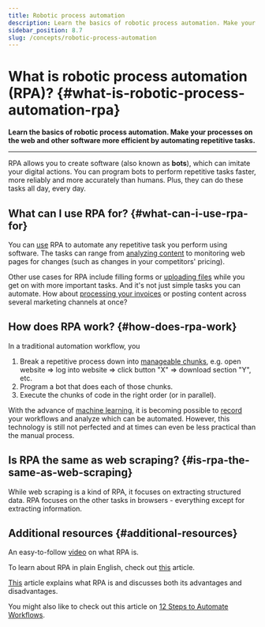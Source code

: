 ```yaml
---
title: Robotic process automation
description: Learn the basics of robotic process automation. Make your processes on the web and other software more efficient by automating repetitive tasks.
sidebar_position: 8.7
slug: /concepts/robotic-process-automation
---
```


# What is robotic process automation (RPA)? {#what-is-robotic-process-automation-rpa}

**Learn the basics of robotic process automation. Make your processes on the web and other software more efficient by automating repetitive tasks.**

---

RPA allows you to create software (also known as **bots**), which can imitate your digital actions. You can program bots to perform repetitive tasks faster, more reliably and more accurately than humans. Plus, they can do these tasks all day, every day.

## What can I use RPA for? {#what-can-i-use-rpa-for}

You can [use](https://apify.com/use-cases/rpa) RPA to automate any repetitive task you perform using software. The tasks can range from [analyzing content](https://apify.com/jakubbalada/content-checker) to monitoring web pages for changes (such as changes in your competitors' pricing).

Other use cases for RPA include filling forms or [uploading files](https://apify.com/lukaskrivka/google-sheets) while you get on with more important tasks. And it's not just simple tasks you can automate. How about [processing your invoices](https://apify.com/katerinahronik/toggl-invoice-download) or posting content across several marketing channels at once?

## How does RPA work? {#how-does-rpa-work}

In a traditional automation workflow, you

1. Break a repetitive process down into [manageable chunks](https://kissflow.com/workflow/workflow-automation/an-8-step-checklist-to-get-your-workflow-ready-for-automation/), e.g. open website => log into website => click button "X" => download section "Y", etc.
2. Program a bot that does each of those chunks.
3. Execute the chunks of code in the right order (or in parallel).

With the advance of [machine learning](https://en.wikipedia.org/wiki/Machine_learning), it is becoming possible to [record](https://www.nice.com/info/rpa-guide/process-recorder-function-in-rpa/) your workflows and analyze which can be automated. However, this technology is still not perfected and at times can even be less practical than the manual process.

## Is RPA the same as web scraping? {#is-rpa-the-same-as-web-scraping}

While web scraping is a kind of RPA, it focuses on extracting structured data. RPA focuses on the other tasks in browsers - everything except for extracting information.

## Additional resources {#additional-resources}

An easy-to-follow [video](https://www.youtube.com/watch?v=9URSbTOE4YI) on what RPA is.

To learn about RPA in plain English, check out [this](https://enterprisersproject.com/article/2019/5/rpa-robotic-process-automation-how-explain) article.

[This](https://www.cio.com/article/227908/what-is-rpa-robotic-process-automation-explained.html) article explains what RPA is and discusses both its advantages and disadvantages.

You might also like to check out this article on [12 Steps to Automate Workflows](https://quandarycg.com/automating-workflows/).
